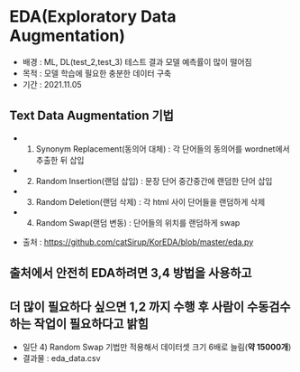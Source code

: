 # EDA(Exploratory Data Augmentation)
* 배경 : ML, DL(test_2,test_3) 테스트 결과 모델 예측률이 많이 떨어짐
* 목적 : 모델 학습에 필요한 충분한 데이터 구축
* 기간 : 2021.11.05


## Text Data Augmentation 기법
* 1) Synonym Replacement(동의어 대체) : 각 단어들의 동의어를 wordnet에서 추출한 뒤 삽입
* 2) Random Insertion(랜덤 삽입) : 문장 단어 중간중간에 랜덤한 단어 삽입
* 3) Random Deletion(랜덤 삭제) : 각 html 사이 단어들을 랜덤하게 삭제
* 4) Random Swap(랜덤 변동) : 단어들의 위치를 랜덤하게 swap

* 출처 : <https://github.com/catSirup/KorEDA/blob/master/eda.py>


## 출처에서 안전히 EDA하려면 3,4 방법을 사용하고
## 더 많이 필요하다 싶으면 1,2 까지 수행 후 사람이 수동검수하는 작업이 필요하다고 밝힘
* 일단 4) Random Swap 기법만 적용해서 데이터셋 크기 6배로 늘림(**약 15000개**)
* 결과물 : eda_data.csv